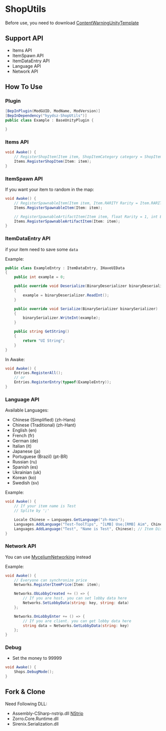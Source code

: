 # ShopUtils

Before use, you need to download [ContentWarningUnityTemplate](https://github.com/hyydsz/ContentWarningUnityTemplate)

## Support API
- Items API
- ItemSpawn API
- ItemDataEntry API
- Language API
- Network API

## How To Use
### Plugin
```csharp
[BepInPlugin(ModGUID, ModName, ModVersion)]
[BepInDependency("hyydsz-ShopUtils")]
public class Example : BaseUnityPlugin {

}
```

### Items API
```csharp
void Awake() {
    // RegisterShopItem(Item item, ShopItemCategory category = ShopItemCategory.Invalid, int price = -1)
    Items.RegisterShopItem(Item: item);
}
```

### ItemSpawn API
If you want your item to random in the map: 
```csharp
void Awake() {
    // RegisterSpawnableItem(Item item, Item.RARITY Rarity = Item.RARITY.common, int BudgetCost = 1)
    Items.RegisterSpawnableItem(Item: item);

    // RegisterSpawnableArtifactItem(Item item, float Rarity = 1, int BudgetCost = 1)
    Items.RegisterSpawnableArtifactItem(Item: item);
}
```

### ItemDataEntry API
if your item need to save some `data`

Example:
```csharp
public class ExampleEntry : ItemDataEntry, IHaveUIData
{
    public int example = 0;

    public override void Deserialize(BinaryDeserializer binaryDeserializer)
    {
        example = binaryDeserializer.ReadInt();
    }

    public override void Serialize(BinarySerializer binarySerializer)
    {
        binarySerializer.WriteInt(example);
    }

    public string GetString()
    {
        return "UI String";
    }
}
```

In Awake:
```csharp
void Awake() {
    Entries.RegisterAll();
    // or
    Entries.RegisterEntry(typeof(ExampleEntry));
}
```

### Language API
Available Languages:
- Chinese (Simplified) (zh-Hans)
- Chinese (Traditional) (zh-Hant)
- English (en)
- French (fr)
- German (de)
- Italian (it)
- Japanese (ja)
- Portuguese (Brazil) (pt-BR)
- Russian (ru)
- Spanish (es)
- Ukrainian (uk)
- Korean (ko)
- Swedish (sv)

Example:
```csharp
void Awake() {
    // If your item name is Test
    // Splite by ';'

    Locale Chinese = Languages.GetLanguage("zh-Hans");
    Languages.AddLanguage("Test-ToolTips", "[LMB] Use;[RMB] Aim", Chinese); // ToolTips
    Languages.AddLanguage("Test", "Name is Test", Chinese); // Item DisplayName
}
```

### Network API
You can use [MyceliumNetworking](https://github.com/RugbugRedfern/Mycelium-Networking-For-Content-Warning) instead

Example:
```csharp
void Awake() {
    // Everyone can synchronize price
    Networks.RegisterItemPrice(Item: item);

    Networks.ObLobbyCreated += () => {
        // If you are host. you can set lobby data here
        Networks.SetLobbyData(string: key, string: data)
    };

    Networks.OnLobbyEnter += () => {
        // If you are client. you can get lobby data here
        string data = Networks.GetLobbyData(string: key)
    };
}
```

### Debug
- Set the money to 99999
```csharp
void Awake() {
    Shops.DebugMode();
}
```

## Fork & Clone
Need Following DLL:
- Assembly-CSharp-nstrip.dll [NStrip](https://github.com/bbepis/NStrip?tab=readme-ov-file)
- Zorro.Core.Runtime.dll
- Sirenix.Serialization.dll